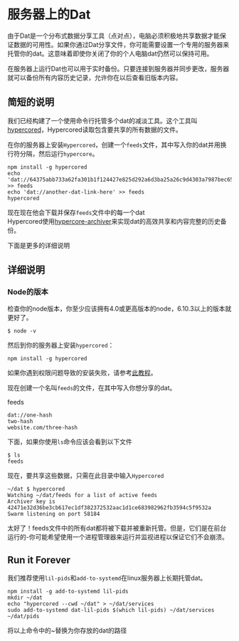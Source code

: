 # 服务器上的Dat

由于Dat是一个分布式数据分享工具（点对点），电脑必须积极地共享数据才能保证数据的可用性。如果你通过Dat分享文件，你可能需要设置一个专用的服务器来托管你的dat。这意味着即使你关闭了你的个人电脑dat仍然可以保持可用。

在服务器上运行Dat也可以用于实时备份。只要连接到服务器并同步更改，服务器就可以备份所有内容历史记录，允许你在以后查看旧版本内容。

## 简短的说明
我们已经构建了一个使用命令行托管多个dat的减淡工具。这个工具叫[hypercored]()，Hypercored读取包含要共享的所有数据的文件。

在你的服务器上安装`Hypercored`，创建一个`feeds`文件，其中写入你的dat并用换行符分隔，然后运行`hypercore`。

    npm install -g hypercored
    echo 'dat://64375abb733a62fa301b1f124427e825d292a6d3ba25a26c9d4303a7987bec65' >> feeds
    echo 'dat://another-dat-link-here' >> feeds
    hypercored

现在现在他会下载并保存`feeds`文件中的每一个dat  
Hypercored使用[hypercore-archiver](https://github.com/mafintosh/hypercore-archiver)来实现dat的高效共享和内容完整的历史备份。

下面是更多的详细说明

## 详细说明
### Node的版本
检查你的node版本，你至少应该拥有4.0或更高版本的node，6.10.3以上的版本就更好了。
    
    $ node -v

然后到你的服务器上安装`hypercored`：

    npm install -g hypercored

如果你遇到权限问题导致的安装失败，请参考[此教程](https://docs.npmjs.com/resolving-eacces-permissions-errors-when-installing-packages-globally)。

现在创建一个名叫`feeds`的文件，在其中写入你想分享的dat。

feeds

    dat://one-hash
    two-hash
    website.com/three-hash

下面，如果你使用`ls`命令应该会看到以下文件

    $ ls
    feeds
现在，要共享这些数据，只需在此目录中输入`Hypercored`

    ~/dat $ hypercored
    Watching ~/dat/feeds for a list of active feeds
    Archiver key is 42471e32d36be3cb617ec1df382372532aac1d1ce683982962fb3594c5f9532a
    Swarm listening on port 58184
太好了！feeds文件中的所有dat都将被下载并被重新托管。但是，它们是在前台运行的-你可能希望使用一个进程管理器来运行并监视进程以保证它们不会崩溃。

## Run it Forever
我们推荐使用`lil-pids`和`add-to-systemd`在linux服务器上长期托管dat。

    npm install -g add-to-systemd lil-pids
    mkdir ~/dat
    echo "hypercored --cwd ~/dat" > ~/dat/services
    sudo add-to-systemd dat-lil-pids $(which lil-pids) ~/dat/services ~/dat/pids

将以上命令中的~替换为你存放的dat的路径
